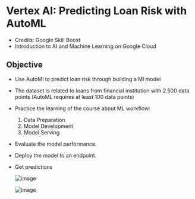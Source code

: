 # Vertex AI: Predicting Loan Risk with AutoML

- Credits: Google Skill Boost
- Introduction to AI and Machine Learning on Google Cloud

## Objective

- Use AutoMl to predict loan risk through building a Ml model
- The dataset is related to loans from financial institution with 2.500 data points (AutoML requires at least 100 data points)
- Practice the learning of the course about ML workflow:
   1. Data Preparation
   2. Model Development
   3. Model Serving
- Evaluate the model performance.
- Deploy the model to an endpoint.
- Get predictions
  
 
    ![image](https://github.com/moniquecardoso25/Google-Cloud-Machine-Learning-Engineer/assets/140358716/f26297d3-b3c5-4726-a8b3-317aef9fcc8c)



    ![image](https://github.com/moniquecardoso25/Google-Cloud-Machine-Learning-Engineer/assets/140358716/cc988545-3a56-42a4-bb12-0b0acf8917b5)





 
